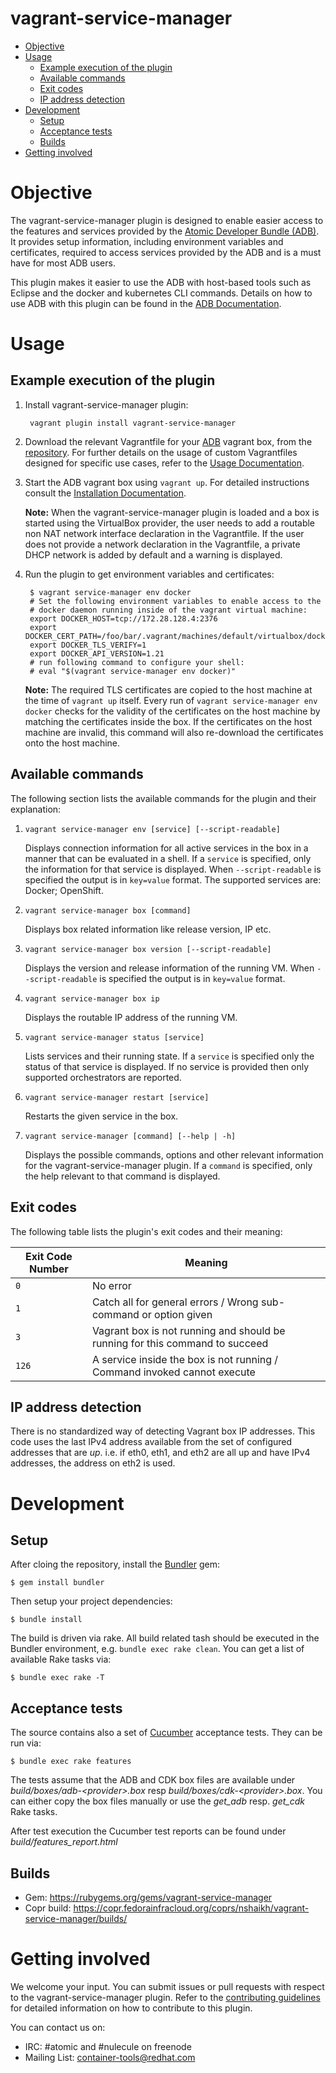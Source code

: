 # vagrant-service-manager

<!-- MarkdownTOC -->

- [Objective](#objective)
- [Usage](#usage)
    - [Example execution of the plugin](#example-execution-of-the-plugin)
    - [Available commands](#available-commands)
    - [Exit codes](#exit-codes)
    - [IP address detection](#ip-address-detection)
- [Development](#development)
    - [Setup](#setup)
    - [Acceptance tests](#acceptance-tests)
    - [Builds](#builds)
- [Getting involved](#getting-involved)

<!-- /MarkdownTOC -->


<a name="objective"></a>
# Objective
The vagrant-service-manager plugin is designed to enable easier access to the features and services provided by the [Atomic Developer Bundle (ADB)](https://github.com/projectatomic/adb-atomic-developer-bundle). It provides setup information, including environment variables and certificates, required to access services provided by the ADB and is a must have for most ADB users.

This plugin makes it easier to use the ADB with host-based tools such as Eclipse and the docker and kubernetes CLI commands. Details on how to use ADB with this plugin can be found in the [ADB Documentation](https://github.com/projectatomic/adb-atomic-developer-bundle/blob/master/docs/using.rst).

<a name="usage"></a>
# Usage

<a name="example-execution-of-the-plugin"></a>
## Example execution of the plugin

1. Install vagrant-service-manager plugin:

        vagrant plugin install vagrant-service-manager

2. Download the relevant Vagrantfile for your [ADB](https://github.com/projectatomic/adb-atomic-developer-bundle) vagrant box, from the [repository](https://github.com/projectatomic/adb-atomic-developer-bundle/tree/master/components/centos). For further details on the usage of custom Vagrantfiles designed for specific use cases, refer to the [Usage Documentation](https://github.com/projectatomic/adb-atomic-developer-bundle/blob/master/docs/using.rst).

3. Start the ADB vagrant box using `vagrant up`. For detailed instructions consult the [Installation Documentation](https://github.com/projectatomic/adb-atomic-developer-bundle/blob/master/docs/installing.rst).

	**Note:** When the vagrant-service-manager plugin is loaded and a box is started using the VirtualBox provider, the user needs to add a routable non NAT network interface declaration in the Vagrantfile. If the user does not provide a network declaration in the Vagrantfile, a private DHCP network is added by default and a warning is displayed.

4. Run the plugin to get environment variables and certificates:

        $ vagrant service-manager env docker
        # Set the following environment variables to enable access to the
        # docker daemon running inside of the vagrant virtual machine:
        export DOCKER_HOST=tcp://172.28.128.4:2376
        export DOCKER_CERT_PATH=/foo/bar/.vagrant/machines/default/virtualbox/docker
        export DOCKER_TLS_VERIFY=1
        export DOCKER_API_VERSION=1.21
        # run following command to configure your shell:
        # eval "$(vagrant service-manager env docker)"

	**Note:** The required TLS certificates are copied to the host machine at the time of `vagrant up` itself. Every run of `vagrant service-manager env docker` checks for the validity of the certificates on the host machine by matching the certificates inside the box. If the certificates on the host machine are invalid, this command will also re-download the certificates onto the host machine.


<a name="available-commands"></a>
## Available commands

The following section lists the available commands for the plugin and their explanation:

1. `vagrant service-manager env [service] [--script-readable]` 

   Displays connection information for all active services in the box in a manner that can be evaluated in a shell. If a `service` is specified, only the information for that service is displayed. When `--script-readable` is specified the output is in `key=value` format. The supported services are: Docker; OpenShift.

2. `vagrant service-manager box [command]`

   Displays box related information like release version, IP etc. 

3. `vagrant service-manager box version [--script-readable]`

   Displays the version and release information of the running VM. When `--script-readable` is specified the output is in `key=value` format.

4. `vagrant service-manager box ip` 

   Displays the routable IP address of the running VM. 

5. `vagrant service-manager status [service]` 

   Lists services and their running state. If a `service` is specified only the status of that service is displayed. If no service is provided then only supported orchestrators are reported.

6. `vagrant service-manager restart [service]` 

   Restarts the given service in the box.

7. `vagrant service-manager [command] [--help | -h]`

   Displays the possible commands, options and other relevant information for the vagrant-service-manager plugin. If a `command` is specified, only the help relevant to that command is displayed.

<a name="exit-codes"></a>
## Exit codes

The following table lists the plugin's exit codes and their meaning:

Exit Code Number   | Meaning
-------------------|-------------------------------------------------------------------------
`0`                | No error
`1`                | Catch all for general errors / Wrong sub-command or option given
`3`                | Vagrant box is not running and should be running for this command to succeed
`126`              | A service inside the box is not running / Command invoked cannot execute


<a name="ip-address-detection"></a>
## IP address detection

There is no standardized way of detecting Vagrant box IP addresses.
This code uses the last IPv4 address available from the set of configured addresses that are *up*.  i.e. if eth0, eth1, and eth2 are all up and have IPv4 addresses, the address on eth2 is used.


<a name="development"></a>
# Development

<a name="setup"></a>
## Setup

After cloing the repository, install the [Bundler](http://bundler.io/) gem:

    $ gem install bundler

Then setup your project dependencies:

    $ bundle install

The build is driven via rake. All build related tash should be executed in the
Bundler environment, e.g. `bundle exec rake clean`. You can get a list of available
Rake tasks via:

    $ bundle exec rake -T

<a name="acceptance-tests"></a>
## Acceptance tests

The source contains also a set of [Cucumber](https://cucumber.io/) acceptance tests. They can be run via:

    $ bundle exec rake features

The tests assume that the ADB and CDK box files are available under
_build/boxes/adb-\<provider\>.box_ resp _build/boxes/cdk-\<provider\>.box_. You can
either copy the box files manually or use the _get_adb_ resp. _get_cdk_ Rake tasks.

After test execution the Cucumber test reports can be found under _build/features_report.html_

<a name="builds"></a>
## Builds

- Gem: https://rubygems.org/gems/vagrant-service-manager
- Copr build: https://copr.fedorainfracloud.org/coprs/nshaikh/vagrant-service-manager/builds/

<a name="getting-involved"></a>
# Getting involved

We welcome your input. You can submit issues or pull requests with respect to
the vagrant-service-manager plugin. Refer to the
[contributing guidelines](https://github.com/projectatomic/vagrant-service-manager/blob/master/CONTRIBUTING.md)
for detailed information on how to contribute to this plugin.

You can contact us on:
  * IRC: #atomic and #nulecule on freenode
  * Mailing List: container-tools@redhat.com

